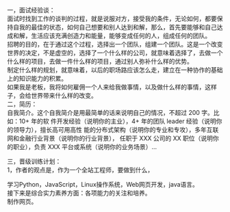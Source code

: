 一，面试经验谈：     
面试时找到工作的谈判的过程，就是说服对方，接受我的条件，无论如何，都要保持自我的最佳的状态，如何自己想要和别人达到和解，那么，首先要能够和自己达成和解，生活应该充满创造力和能量，能够变成任何的人，组成任何的团队。    
招聘的目的，在于通过这个过程，选择出一个团队，组建一个团队。这是一个改变世界的决定，不是虚空的，选择了一个什么样的公司，就意味着选择了，去做一个什么样的项目，去做一件什么样的项目，通过别人弥补什么样的优势。    
制定什么样的规划，就意味着，以后的职场路应该怎么走，建立在一种协作的基础上的知识能力的积累。    
如果我是老板，我将如何雇佣一个人来给我做事情，以及做什么样的事情，这样子，会给世界带来什么样的改变。    
二，简历：     
自我简介。这个自我简介是用最简单的话来说明自己的情况，不超过 200 字。比如：10+ 年的软
件开发经验（说明你的主业），4+ 年的团队 leader 经验（说明你的领导力），擅长高可用高性
能的分布式架构（说明你的专业和专攻），多年互联网和金融行业背景（说明你的行业背景），
任职于 XXX 公司的 XX 职位（说明你的职业），负责 XXX 平台或系统（说明你的业务场景）…


三，晋级训练计划：    
1，作者的观点是，作为一个全站工程师，要做到什么，

学习Python，JavaScript，Linux操作系统，Web网页开发，java语言。    
接下来是综合实力素养方面：各项能力的关注和培养。     
制作网页。   
